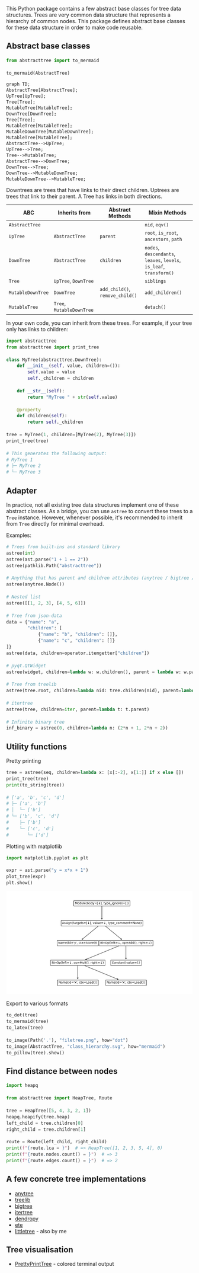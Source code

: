 This Python package contains a few abstract base classes for tree data structures.
Trees are very common data structure that represents a hierarchy of common nodes.
This package defines abstract base classes for these data structure in order to make code reusable.

## Abstract base classes ##

```python
from abstracttree import to_mermaid

to_mermaid(AbstractTree)
```

```mermaid
graph TD;
AbstractTree[AbstractTree];
UpTree[UpTree];
Tree[Tree];
MutableTree[MutableTree];
DownTree[DownTree];
Tree[Tree];
MutableTree[MutableTree];
MutableDownTree[MutableDownTree];
MutableTree[MutableTree];
AbstractTree-->UpTree;
UpTree-->Tree;
Tree-->MutableTree;
AbstractTree-->DownTree;
DownTree-->Tree;
DownTree-->MutableDownTree;
MutableDownTree-->MutableTree;
```

Downtrees are trees that have links to their direct children.
Uptrees are trees that link to their parent.
A Tree has links in both directions.

| ABC               | Inherits from             | Abstract Methods                | Mixin Methods                                                        |
|-------------------|---------------------------|---------------------------------|----------------------------------------------------------------------|
| `AbstractTree`    |                           |                                 | `nid`, `eqv()`                                                                      |
| `UpTree`          | `AbstractTree`            | `parent`                        | `root`, `is_root`, `ancestors`, `path`                               |
| `DownTree`        | `AbstractTree`            | `children`                      | `nodes`, `descendants`, `leaves`, `levels`, `is_leaf`, `transform()` |
| `Tree`            | `UpTree`, `DownTree`      |                                 | `siblings`                                                           |
| `MutableDownTree` | `DownTree`                | `add_child()`, `remove_child()` | `add_children()`                                                     |
| `MutableTree`     | `Tree`, `MutableDownTree` |                                 | `detach()`                                                           |

In your own code, you can inherit from these trees.
For example, if your tree only has links to children:

```python
import abstracttree
from abstracttree import print_tree

class MyTree(abstracttree.DownTree):
    def __init__(self, value, children=()):
        self.value = value
        self._children = children
    
    def __str__(self):
        return "MyTree " + str(self.value)

    @property
    def children(self):
        return self._children

tree = MyTree(1, children=[MyTree(2), MyTree(3)])
print_tree(tree)

# This generates the following output:
# MyTree 1
# ├─ MyTree 2
# └─ MyTree 3
```

## Adapter ##

In practice, not all existing tree data structures implement one of these abstract classes.
As a bridge, you can use `astree` to convert these trees to a `Tree` instance.
However, whenever possible, it's recommended to inherit from `Tree` directly for minimal overhead.

Examples:

```python
# Trees from built-ins and standard library
astree(int)
astree(ast.parse("1 + 1 == 2"))
astree(pathlib.Path("abstracttree"))

# Anything that has parent and children attributes (anytree / bigtree / littletree)
astree(anytree.Node())

# Nested list
astree([[1, 2, 3], [4, 5, 6]])

# Tree from json-data
data = {"name": "a",
        "children": [
            {"name": "b", "children": []},
            {"name": "c", "children": []}
]}
astree(data, children=operator.itemgetter["children"])

# pyqt.QtWidget
astree(widget, children=lambda w: w.children(), parent = lambda w: w.parent())

# Tree from treelib
astree(tree.root, children=lambda nid: tree.children(nid), parent=lambda nid: tree.parent(nid))

# itertree
astree(tree, children=iter, parent=lambda t: t.parent)

# Infinite binary tree
inf_binary = astree(0, children=lambda n: (2*n + 1, 2*n + 2))
```

## Utility functions

Pretty printing
```python
tree = astree(seq, children=lambda x: [x[:-2], x[1:]] if x else [])
print_tree(tree)
print(to_string(tree))

# ['a', 'b', 'c', 'd']
# ├─ ['a', 'b']
# │  └─ ['b']
# └─ ['b', 'c', 'd']
#    ├─ ['b']
#    └─ ['c', 'd']
#       └─ ['d']
```

Plotting with matplotlib
```python
import matplotlib.pyplot as plt

expr = ast.parse("y = x*x + 1")
plot_tree(expr)
plt.show()
```
![images/tree_calc_plot.png](images/tree_calc_plot.png)

Export to various formats
```python
to_dot(tree)
to_mermaid(tree)
to_latex(tree)

to_image(Path('.'), "filetree.png", how="dot")
to_image(AbstractTree, "class_hierarchy.svg", how="mermaid")
to_pillow(tree).show()
```

## Find distance between nodes

```python
import heapq

from abstracttree import HeapTree, Route

tree = HeapTree([5, 4, 3, 2, 1])
heapq.heapify(tree.heap)
left_child = tree.children[0]
right_child = tree.children[1]

route = Route(left_child, right_child)
print(f"{route.lca = }")  # => HeapTree([1, 2, 3, 5, 4], 0)
print(f"{route.nodes.count() = }")  # => 3
print(f"{route.edges.count() = }")  # => 2
```

## A few concrete tree implementations

- [anytree](https://github.com/c0fec0de/anytree)
- [treelib](https://github.com/caesar0301/treelib)
- [bigtree](https://github.com/kayjan/bigtree)
- [itertree](https://github.com/BR1py/itertree)
- [dendropy](https://github.com/jeetsukumaran/DendroPy)
- [ete](https://github.com/etetoolkit/ete)
- [littletree](https://github.com/lverweijen/littletree) - also by me

## Tree visualisation

- [PrettyPrintTree](https://github.com/AharonSambol/PrettyPrintTree) - colored terminal output
